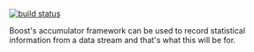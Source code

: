 [![build status](http://gitlab.cisco.com/ci/projects/24/status.png?ref=master)](http://gitlab.cisco.com/ci/projects/24?ref=master)

Boost's accumulator framework can be used to record statistical information from a data stream and that's what this will be for.